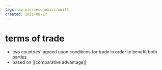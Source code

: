 ```yaml
---
tags: ap-microeconomics/unit1 
created: 2021-08-17
---
```


# terms of trade

- two countries' agreed upon conditions for trade in order to benefit both parties
- based on [[comparative advantage]]